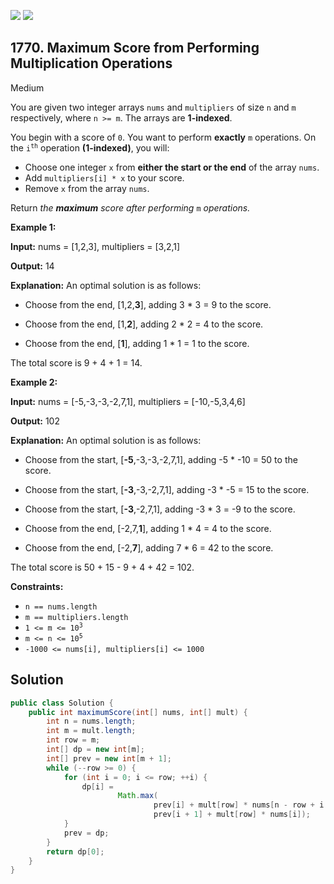 [![](https://img.shields.io/github/stars/javadev/LeetCode-in-Java?label=Stars&style=flat-square)](https://github.com/javadev/LeetCode-in-Java)
[![](https://img.shields.io/github/forks/javadev/LeetCode-in-Java?label=Fork%20me%20on%20GitHub%20&style=flat-square)](https://github.com/javadev/LeetCode-in-Java/fork)

## 1770\. Maximum Score from Performing Multiplication Operations

Medium

You are given two integer arrays `nums` and `multipliers` of size `n` and `m` respectively, where `n >= m`. The arrays are **1-indexed**.

You begin with a score of `0`. You want to perform **exactly** `m` operations. On the <code>i<sup>th</sup></code> operation **(1-indexed)**, you will:

*   Choose one integer `x` from **either the start or the end** of the array `nums`.
*   Add `multipliers[i] * x` to your score.
*   Remove `x` from the array `nums`.

Return _the **maximum** score after performing_ `m` _operations._

**Example 1:**

**Input:** nums = [1,2,3], multipliers = [3,2,1]

**Output:** 14

**Explanation:** An optimal solution is as follows: 

- Choose from the end, [1,2,**3**], adding 3 \* 3 = 9 to the score. 

- Choose from the end, [1,**2**], adding 2 \* 2 = 4 to the score. 

- Choose from the end, [**1**], adding 1 \* 1 = 1 to the score. 
  
The total score is 9 + 4 + 1 = 14.

**Example 2:**

**Input:** nums = [-5,-3,-3,-2,7,1], multipliers = [-10,-5,3,4,6]

**Output:** 102

**Explanation:** An optimal solution is as follows: 

- Choose from the start, [**\-5**,-3,-3,-2,7,1], adding -5 \* -10 = 50 to the score. 

- Choose from the start, [**\-3**,-3,-2,7,1], adding -3 \* -5 = 15 to the score. 

- Choose from the start, [**\-3**,-2,7,1], adding -3 \* 3 = -9 to the score. 

- Choose from the end, [-2,7,**1**], adding 1 \* 4 = 4 to the score. 

- Choose from the end, [-2,**7**], adding 7 \* 6 = 42 to the score. 
  
The total score is 50 + 15 - 9 + 4 + 42 = 102.

**Constraints:**

*   `n == nums.length`
*   `m == multipliers.length`
*   <code>1 <= m <= 10<sup>3</sup></code>
*   <code>m <= n <= 10<sup>5</sup></code>
*   `-1000 <= nums[i], multipliers[i] <= 1000`

## Solution

```java
public class Solution {
    public int maximumScore(int[] nums, int[] mult) {
        int n = nums.length;
        int m = mult.length;
        int row = m;
        int[] dp = new int[m];
        int[] prev = new int[m + 1];
        while (--row >= 0) {
            for (int i = 0; i <= row; ++i) {
                dp[i] =
                        Math.max(
                                prev[i] + mult[row] * nums[n - row + i - 1],
                                prev[i + 1] + mult[row] * nums[i]);
            }
            prev = dp;
        }
        return dp[0];
    }
}
```